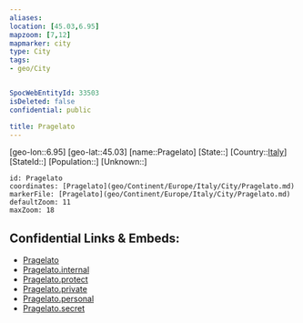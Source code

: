 ```yaml
---
aliases: 
location: [45.03,6.95]
mapzoom: [7,12] 
mapmarker: city 
type: City
tags:
- geo/City


SpocWebEntityId: 33503
isDeleted: false
confidential: public

title: Pragelato
---
```

[geo-lon::6.95]
[geo-lat::45.03]
[name::Pragelato]
[State::]
[Country::[Italy](geo/Continent/Europe/Italy.md)]
[StateId::]
[Population::]
[Unknown::]


```leaflet
id: Pragelato
coordinates: [Pragelato](geo/Continent/Europe/Italy/City/Pragelato.md)
markerFile: [Pragelato](geo/Continent/Europe/Italy/City/Pragelato.md)
defaultZoom: 11 
maxZoom: 18
```


## Confidential Links & Embeds: 
- [Pragelato](../../../../../../_public/geo/Continent/Europe/Italy/City/Pragelato.md) 
- [Pragelato.internal](../../../../../../_internal/geo/Continent/Europe/Italy/City/Pragelato.internal.md) 
- [Pragelato.protect](../../../../../../_protect/geo/Continent/Europe/Italy/City/Pragelato.protect.md) 
- [Pragelato.private](../../../../../../_private/geo/Continent/Europe/Italy/City/Pragelato.private.md) 
- [Pragelato.personal](../../../../../../_personal/geo/Continent/Europe/Italy/City/Pragelato.personal.md) 
- [Pragelato.secret](../../../../../../_secret/geo/Continent/Europe/Italy/City/Pragelato.secret.md) 
